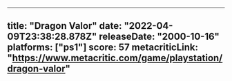 
---
title: "Dragon Valor"
date: "2022-04-09T23:38:28.878Z"
releaseDate: "2000-10-16"
platforms: ["ps1"]
score: 57
metacriticLink: "https://www.metacritic.com/game/playstation/dragon-valor"
---
